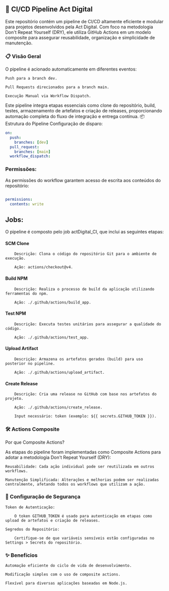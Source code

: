 ## 🚀 CI/CD Pipeline Act Digital

Este repositório contém um pipeline de CI/CD altamente eficiente e modular para projetos desenvolvidos pela Act Digital. Com foco na metodologia Don't Repeat Yourself (DRY), ele utiliza GitHub Actions em um modelo composite para assegurar reusabilidade, organização e simplicidade de manutenção.

### 📋 Visão Geral

O pipeline é acionado automaticamente em diferentes eventos:

    Push para a branch dev.

    Pull Requests direcionados para a branch main.

    Execução Manual via Workflow Dispatch.

Este pipeline integra etapas essenciais como clone do repositório, build, testes, armazenamento de artefatos e criação de releases, proporcionando automação completa do fluxo de integração e entrega contínua.
📦 Estrutura do Pipeline
Configuração de disparo:

```yaml
on:
  push:
    branches: [dev]
  pull_request:
    branches: [main]
  workflow_dispatch:
```
### Permissões:

As permissões do workflow garantem acesso de escrita aos conteúdos do repositório:

```yaml

permissions:
  contents: write
```

## Jobs:

O pipeline é composto pelo job actDigital_CI, que inclui as seguintes etapas:

####    SCM Clone

        Descrição: Clona o código do repositório Git para o ambiente de execução.

        Ação: actions/checkout@v4.

####    Build NPM

        Descrição: Realiza o processo de build da aplicação utilizando ferramentas do npm.

        Ação: ./.github/actions/build_app.

####    Test NPM

        Descrição: Executa testes unitários para assegurar a qualidade do código.

        Ação: ./.github/actions/test_app.

####    Upload Artifact

        Descrição: Armazena os artefatos gerados (build) para uso posterior no pipeline.

        Ação: ./.github/actions/upload_artifact.

####    Create Release

        Descrição: Cria uma release no GitHub com base nos artefatos do projeto.

        Ação: ./.github/actions/create_release.

        Input necessário: token (exemplo: ${{ secrets.GITHUB_TOKEN }}).

### 🛠️ Actions Composite
Por que Composite Actions?

As etapas do pipeline foram implementadas como Composite Actions para adotar a metodologia Don't Repeat Yourself (DRY):

    Reusabilidade: Cada ação individual pode ser reutilizada em outros workflows.

    Manutenção Simplificada: Alterações e melhorias podem ser realizadas centralmente, afetando todos os workflows que utilizam a ação.

### 🔑 Configuração de Segurança

    Token de Autenticação:

        O token GITHUB_TOKEN é usado para autenticação em etapas como upload de artefatos e criação de releases.

    Segredos do Repositório:

        Certifique-se de que variáveis sensíveis estão configuradas no Settings > Secrets do repositório.

### ✨ Benefícios

    Automação eficiente do ciclo de vida de desenvolvimento.

    Modificação simples com o uso de composite actions.

    Flexível para diversas aplicações baseadas em Node.js.